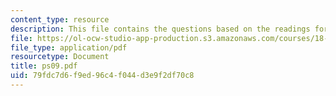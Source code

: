 ```yaml
---
content_type: resource
description: This file contains the questions based on the readings for the course.
file: https://ol-ocw-studio-app-production.s3.amazonaws.com/courses/18-786-topics-in-algebraic-number-theory-spring-2006/79fdc7d6f9ed96c4f044d3e9f2df70c8_ps09.pdf
file_type: application/pdf
resourcetype: Document
title: ps09.pdf
uid: 79fdc7d6-f9ed-96c4-f044-d3e9f2df70c8
---
```

